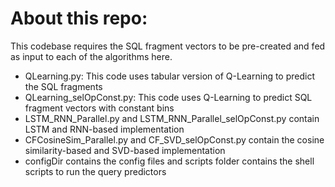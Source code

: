 # About this repo:

This codebase requires the SQL fragment vectors to be pre-created and fed as input to each of the algorithms here.

* QLearning.py: This code uses tabular version of Q-Learning to predict the SQL fragments
* QLearning_selOpConst.py: This code uses Q-Learning to predict SQL fragment vectors with constant bins
* LSTM_RNN_Parallel.py and LSTM_RNN_Parallel_selOpConst.py contain LSTM and RNN-based implementation
* CFCosineSim_Parallel.py and CF_SVD_selOpConst.py contain the cosine similarity-based and SVD-based implementation
* configDir contains the config files and scripts folder contains the shell scripts to run the query predictors
